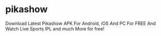 # pikashow
Download Latest Pikashow APK For Android, iOS And PC For FREE And Watch Live Sports IPL and much More for free!
